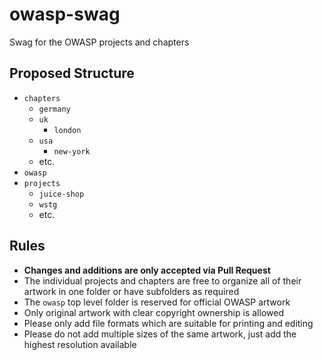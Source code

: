 # owasp-swag

Swag for the OWASP projects and chapters

## Proposed Structure

* `chapters`
  * `germany`
  * `uk`
    * `london`
  * `usa`  
    * `new-york`
  * etc.
* `owasp`
* `projects`
  * `juice-shop`
  * `wstg`
  * etc.
  
## Rules

* **Changes and additions are only accepted via Pull Request**
* The individual projects and chapters are free to organize all of their artwork in one folder or have subfolders as required
* The `owasp` top level folder is reserved for official OWASP artwork
* Only original artwork with clear copyright ownership is allowed
* Please only add file formats which are suitable for printing and editing
* Please do not add multiple sizes of the same artwork, just add the highest resolution available
